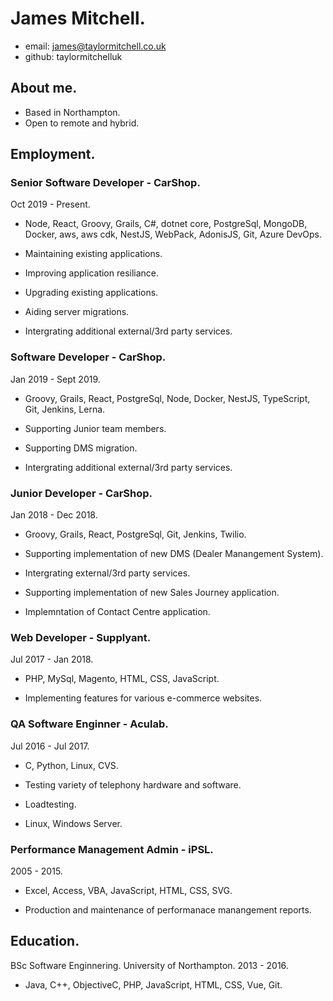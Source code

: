 
# James Mitchell.

- email:  james@taylormitchell.co.uk
- github: taylormitchelluk

## About me.

- Based in Northampton.
- Open to remote and hybrid.

## Employment.

### Senior Software Developer - CarShop.

Oct 2019 - Present.
- Node, React, Groovy, Grails, C#, dotnet core, PostgreSql, MongoDB, Docker, aws, aws cdk, NestJS, WebPack, AdonisJS, Git, Azure DevOps.

- Maintaining existing applications.
- Improving application resiliance.
- Upgrading existing applications.
- Aiding server migrations.
- Intergrating additional external/3rd party services.

### Software Developer - CarShop.

Jan 2019 - Sept 2019.
- Groovy, Grails, React, PostgreSql, Node, Docker, NestJS, TypeScript, Git, Jenkins, Lerna.

- Supporting Junior team members.
- Supporting DMS migration.
- Intergrating additional external/3rd party services.

### Junior Developer - CarShop.

Jan 2018 - Dec 2018.
- Groovy, Grails, React, PostgreSql, Git, Jenkins, Twilio.

- Supporting implementation of new DMS (Dealer Manangement System).
- Intergrating external/3rd party services.
- Supporting implementation of new Sales Journey application.
- Implemntation of Contact Centre application.

### Web Developer - Supplyant.

Jul 2017 - Jan 2018.
- PHP, MySql, Magento, HTML, CSS, JavaScript.

- Implementing features for various e-commerce websites.

### QA Software Enginner - Aculab.

Jul 2016 - Jul 2017.
- C, Python, Linux, CVS.

- Testing variety of telephony hardware and software.
- Loadtesting.
- Linux, Windows Server.

### Performance Management Admin - iPSL.

2005 - 2015.
- Excel, Access, VBA, JavaScript, HTML, CSS, SVG.

- Production and maintenance of performanace manangement reports.

## Education.

BSc Software Enginnering.
University of Northampton.
2013 - 2016.
- Java, C++, ObjectiveC, PHP, JavaScript, HTML, CSS, Vue, Git.
